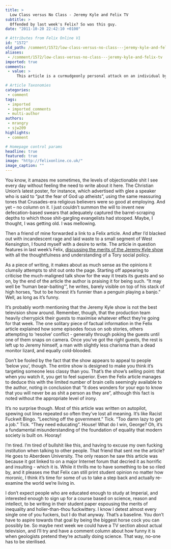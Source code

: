 ```yaml
---
title: >
  Low Class versus No Class - Jeremy Kyle and Felix TV
subtitle: >
  Offended by last week's Felix? So was this guy.
date: "2011-10-20 22:42:10 +0100"

# Attributes from Felix Online V1
id: "1572"
old_path: /comment/1572/low-class-versus-no-class---jeremy-kyle-and-felix-tv
aliases:
 - /comment/1572/low-class-versus-no-class---jeremy-kyle-and-felix-tv
imported: true
comments:
 - value: >
     This article is a curmudgeonly personal attack on an individual by someone who lacks the balls to reveal their true identity. <br> <br>In so far as singling out one person, you have actually produced a more offensive article than the one you discuss. <br> <br>I am appalled that Felix will condone and publish something which is nothing more than a poorly constructed and hypocritical character defamation of one student. <br> <br>Coward.,"slightly less charisma than a dead monitor lizard, and equally cold-blooded". <br> <br>"I know I detest almost every single one of you fuckers, but I do that anyway." <br> <br> <br>That's how I feel about you 'Mr Angry'. Try writing something funny.,Call someone a coward for not revealing their true identity and then use a pseudonym for writing a comment. *CLAP* *CLAP* *CLAP*. That's me applauding both the irony and your stupidity. <br> <br>I'm frankly appalled that Felix condones such moronic comments like yours on its web page. I might stop using the website now because I don't like reading things that I don't lik

# Article Taxonomies
categories:
 - comment
tags:
 - imported
 - imported_comments
 - multi-author
authors:
 - mrangry
 - sjw209
highlights:
 - comment

# Homepage control params
headline: true
featured: true
image: "http://felixonline.co.uk/"
image_caption: ""
---
```


You know, it amazes me sometimes, the levels of objectionable shit I see every day without feeling the need to write about it here. The Christian Union’s latest poster, for instance, which advertised with glee a speaker who is said to “put the fear of God up atheists”, using the same reassuring tones that Crusades-era religious believers were so good at employing. And yet – no column on it. I just couldn’t summon the will to invent new defecation-based swears that adequately captured the barrel-scraping depths to which those shit-gargling evangelists had stooped. Maybe, I thought, I was getting old. I was mellowing.

Then a friend of mine forwarded a link to a Felix article. And after I’d blacked out with incandescent rage and laid waste to a small segment of West Kensington, I found myself with a desire to write. The article in question features in last week’s Felix, [discussing the merits of the Jeremy Kyle show](http://felixonline.co.uk/tv/1521/jeremy-kyle-guests-should-cease-breeding/) with all the thoughtfulness and understanding of a Tory social policy.

As a piece of writing, it makes about as much sense as the opinions it clumsily attempts to shit out onto the page. Starting off appearing to criticise the much-maligned talk show for the way it treats its guests and so on, by the end of the article the author is praising it for being such. “It may well be ‘human bear-baiting’”, he writes, barely visible on top of his stack of high horses, “but to be honest it’s funnier than a penguin playing a banjo.” Well, as long as it’s funny.

It’s probably worth mentioning that the Jeremy Kyle show is not the best television show around. Remember, though, that the production team heavily cherrypick their guests to maximise whatever effect they’re going for that week. The one solitary piece of factual information in the Felix article explained how some episodes focus on sob stories, others attempting to ‘resolve’ conflict - generally through poking the guests until one of them snaps on camera. Once you’ve got the right guests, the rest is left up to Jeremy himself, a man with slightly less charisma than a dead monitor lizard, and equally cold-blooded.

Don’t be fooled by the fact that the show appears to appeal to people ‘below you’, though. The entire show is designed to make you think it’s targeting someone less classy than you. That’s the show’s selling point: that when you watch it, you get to feel superior. Even the Felix article manages to deduce this with the limited number of brain cells seemingly available to the author, noting in conclusion that “it does wonders for your ego to know that you will never be as shit a person as they are”, although this fact is noted without the appropriate level of irony.

It’s no surprise though. Most of this article was written on autopilot, spewing out lines repeated so often they’ve lost all meaning. It’s like Racist Fuckwit Bingo. “Leeching off the government.” Tick. “Too damn lazy to get a job.” Tick. “They need educating”. House! What do I win, George? Oh, it’s a fundamental misunderstanding of the foundation of equality that modern society is built on. Hooray!

I’m tired. I’m tired of bullshit like this, and having to excuse my own fucking institution when talking to other people. That friend that sent me the article? He goes to Aberdeen University. The only reason he saw this article was because it got linked to on a major Internet forum that decried it as horrific and insulting - which it is. While it thrills me to have something to be so riled by, and it pleases me that Felix can still print student opinion no matter how moronic, I think it’s time for some of us to take a step back and actually re-examine the world we’re living in.

I don’t expect people who are educated enough to study at Imperial, and interested enough to sign up for a course based on science, reason and intellect, to be writing in their student paper espousing the merits of inequality and holier-than-thou fuckwittery. I know I detest almost every single one of you fuckers, but I do that anyway. That’s a baseline. You don’t have to aspire towards that goal by being the biggest horse cock you can possibly be. So maybe next week we could have a TV section about actual television, and I’ll try and have a comment column about how funny it is when geologists pretend they’re actually doing science. That way, no-one has to be sterilised.
